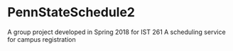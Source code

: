 # PennStateSchedule2
A group project developed in Spring 2018 for IST 261
A scheduling service for campus registration
